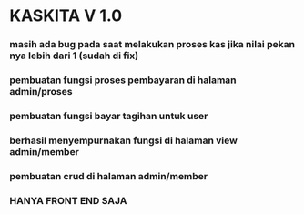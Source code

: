# KASKITA V 1.0

### masih ada bug pada saat melakukan proses kas jika nilai pekan nya lebih dari 1 (sudah di fix)
### pembuatan fungsi proses pembayaran di halaman admin/proses
### pembuatan fungsi bayar tagihan untuk user
### berhasil menyempurnakan fungsi di halaman view admin/member
### pembuatan crud di halaman admin/member
### HANYA FRONT END SAJA